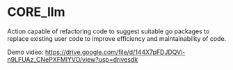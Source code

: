 # CORE_llm

Action capable of refactoring code to suggest suitable go packages to replace existing user code to improve efficiency and maintainability of code.

Demo video: https://drive.google.com/file/d/144X7pFDJDQVi-n9LFUAz_CNePXFMlYVO/view?usp=drivesdk
